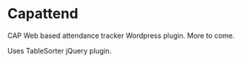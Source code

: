 # Capattend
CAP Web based attendance tracker
Wordpress plugin.
More to come.

Uses TableSorter jQuery plugin.
